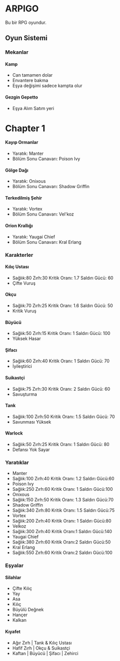 # ARPIGO
Bu bir RPG oyundur.

## Oyun Sistemi

### Mekanlar

#### Kamp
- Can tamamen dolar
- Envantere bakma
- Eşya değişimi sadece kampta olur

#### Gezgin Gepetto
- Eşya Alım Satım yeri

# Chapter 1 
#### Kayıp Ormanlar
- Yaratık: Manter
- Bölüm Sonu Canavarı: Poison Ivy
#### Gölge Dağı
- Yaratık: Onixous 
- Bölüm Sonu Canavarı: Shadow Griffin
#### Terkedilmiş Şehir
- Yaratık: Vortex 
- Bölüm Sonu Canavarı: Vel'koz 
#### Orion Krallığı
- Yaratık: Yaugai Chief
- Bölüm Sonu Canavarı: Kral Erlang  

### Karakterler

#### Kılıç Ustası 
- Sağlık:80 Zırh:30 Kritik Oranı: 1.7 Saldırı Gücü: 60
- Çifte Vuruş 
#### Okçu 
- Sağlık:70 Zırh:25 Kritik Oranı: 1.6 Saldırı Gücü: 50
- Kritik Vuruş 
#### Büyücü 
- Sağlık:50 Zırh:15 Kritik Oranı: 1 Saldırı Gücü: 100
- Yüksek Hasar
#### Şifacı 
- Sağlık:60 Zırh:40 Kritik Oranı: 1 Saldırı Gücü: 70
- İyileştirici 
#### Suikastçi 
- Sağlık:75 Zırh:30 Kritik Oranı: 2 Saldırı Gücü: 60
- Savuşturma 
#### Tank
- Sağlık:100 Zırh:50 Kritik Oranı: 1.5 Saldırı Gücü: 70
- Savunması Yüksek
#### Warlock
- Sağlık:50 Zırh:25 Kritik Oranı: 1 Saldırı Gücü: 80
- Defansı Yok Sayar


### Yaratıklar
- Manter 
- Sağlık:100 Zırh:40 Kritik Oranı: 1.2 Saldırı Gücü:60
- Poison Ivy
- Sağlık:250 Zırh:60 Kritik Oranı: 1 Saldırı Gücü:100 
- Onixous
- Sağlık:150 Zırh:50 Kritik Oranı: 1.3 Saldırı Gücü:70
- Shadow Griffin
- Sağlık:340 Zırh:80 Kritik Oranı: 1.5 Saldırı Gücü:75
- Vortex
- Sağlık:200 Zırh:40 Kritik Oranı: 1 Saldırı Gücü:80
- Velkoz
- Sağlık:300 Zırh:40 Kritik Oranı:1 Saldırı Gücü:140
- Yaugai Chief
- Sağlık:380 Zırh:60 Kritik Oranı:2 Saldırı Gücü:50
- Kral Erlang
- Sağlık:550 Zırh:60 Kritik Oranı:2 Saldırı Gücü:100

### Eşyalar

#### Silahlar
- Çifte Kılıç
- Yay
- Asa
- Kılıç
- Büyülü Değnek
- Hançer
- Kalkan

#### Kıyafet
- Ağır Zırh | Tank & Kılıç Ustası
- Hafif Zırh | Okçu & Suikastçi 
- Kaftan | Büyücü | Şifacı | Zehirci


